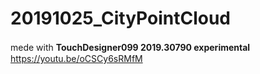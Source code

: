 # 20191025_CityPointCloud 
mede with **TouchDesigner099 2019.30790 experimental**　
https://youtu.be/oCSCy6sRMfM

